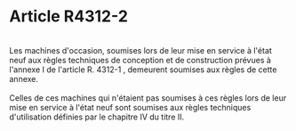 # Article R4312-2

 

<br clear="none" />Les machines d'occasion, soumises lors de leur mise en service à l'état neuf aux règles techniques de conception et de construction prévues à l'annexe I de l'article R. 4312-1 , demeurent soumises aux règles de cette annexe. </br> <br clear="none" />Celles de ces machines qui n'étaient pas soumises à ces règles lors de leur mise en service à l'état neuf sont soumises aux règles techniques d'utilisation définies par le chapitre IV du titre II.</br>